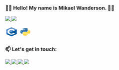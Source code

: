 ### 👋🏻 Hello! My name is Mikael Wanderson. 👨‍💻

<div>
  <a href="https://github.com/mikaelwmds">
    <img height="180em" src="https://github-readme-stats.vercel.app/api?username=mikaelwmds&show_icons=true&theme=algolia&include_all_commits=true&count_private=true"/>
    <img height="180em" src="https://github-readme-stats.vercel.app/api/top-langs/?username=mikaelwmds&layout=compact&langs_count=16&theme=algolia"/>
  </a>
</div>
<div style="display: inline_block"><br>
  <img align="center" alt="mikaelwmds-C" height="30" width="40" src="https://raw.githubusercontent.com/devicons/devicon/master/icons/c/c-original.svg">
  <img align="center" alt="mikaelwmds-Python" height="30" width="40" src="https://raw.githubusercontent.com/devicons/devicon/master/icons/python/python-original.svg">
</div>

##

### 📫 Let's get in touch:

<div>  
  <a href="mailto:mikaelwmds2000@gmail.com">
    <img src="https://img.shields.io/badge/-Gmail-%23333?style=for-the-badge&logo=gmail&logoColor=white" target="_blank">
  </a>
  <a href="https://www.linkedin.com/in/mikael-wanderson-moura-dos-santos-264158271/" target="_blank">
    <img src="https://img.shields.io/badge/-LinkedIn-%230077B5?style=for-the-badge&logo=linkedin&logoColor=white" target="_blank">
  </a>
  <a href="https://www.instagram.com/mikaelwmds/" target="_blank">
    <img src="https://img.shields.io/badge/Discord-7289DA?style=for-the-badge&logo=discord&logoColor=white" target="_blank">
  </a>
  <a href="https://www.instagram.com/mikaelwmds/" target="_blank">
    <img src="https://img.shields.io/badge/-Instagram-%23E4405F?style=for-the-badge&logo=instagram&logoColor=white" target="_blank">
  </a>  
</div>
